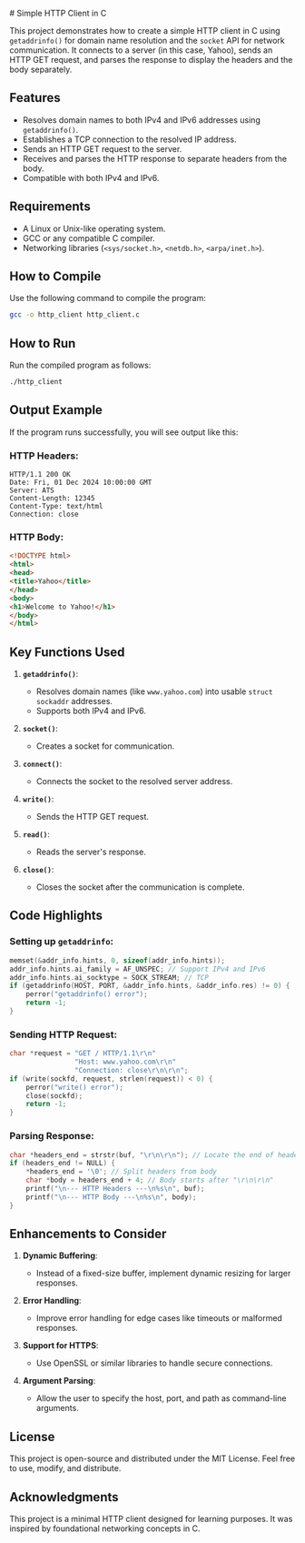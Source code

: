 \# Simple HTTP Client in C

This project demonstrates how to create a simple HTTP client in C using `getaddrinfo()` for domain name resolution and the `socket` API for network communication. It connects to a server (in this case, Yahoo), sends an HTTP GET request, and parses the response to display the headers and the body separately.

## Features

- Resolves domain names to both IPv4 and IPv6 addresses using `getaddrinfo()`.
- Establishes a TCP connection to the resolved IP address.
- Sends an HTTP GET request to the server.
- Receives and parses the HTTP response to separate headers from the body.
- Compatible with both IPv4 and IPv6.

## Requirements

- A Linux or Unix-like operating system.
- GCC or any compatible C compiler.
- Networking libraries (`<sys/socket.h>`, `<netdb.h>`, `<arpa/inet.h>`).

## How to Compile

Use the following command to compile the program:

```bash
gcc -o http_client http_client.c
```

## How to Run

Run the compiled program as follows:

```bash
./http_client
```

## Output Example

If the program runs successfully, you will see output like this:

### HTTP Headers:
```
HTTP/1.1 200 OK
Date: Fri, 01 Dec 2024 10:00:00 GMT
Server: ATS
Content-Length: 12345
Content-Type: text/html
Connection: close
```

### HTTP Body:
```html
<!DOCTYPE html>
<html>
<head>
<title>Yahoo</title>
</head>
<body>
<h1>Welcome to Yahoo!</h1>
</body>
</html>
```

## Key Functions Used

1. **`getaddrinfo()`**:
   - Resolves domain names (like `www.yahoo.com`) into usable `struct sockaddr` addresses.
   - Supports both IPv4 and IPv6.

2. **`socket()`**:
   - Creates a socket for communication.

3. **`connect()`**:
   - Connects the socket to the resolved server address.

4. **`write()`**:
   - Sends the HTTP GET request.

5. **`read()`**:
   - Reads the server's response.

6. **`close()`**:
   - Closes the socket after the communication is complete.

## Code Highlights

### Setting up `getaddrinfo`:
```c
memset(&addr_info.hints, 0, sizeof(addr_info.hints));
addr_info.hints.ai_family = AF_UNSPEC; // Support IPv4 and IPv6
addr_info.hints.ai_socktype = SOCK_STREAM; // TCP
if (getaddrinfo(HOST, PORT, &addr_info.hints, &addr_info.res) != 0) {
    perror("getaddrinfo() error");
    return -1;
}
```

### Sending HTTP Request:
```c
char *request = "GET / HTTP/1.1\r\n"
                "Host: www.yahoo.com\r\n"
                "Connection: close\r\n\r\n";
if (write(sockfd, request, strlen(request)) < 0) {
    perror("write() error");
    close(sockfd);
    return -1;
}
```

### Parsing Response:
```c
char *headers_end = strstr(buf, "\r\n\r\n"); // Locate the end of headers
if (headers_end != NULL) {
    *headers_end = '\0'; // Split headers from body
    char *body = headers_end + 4; // Body starts after "\r\n\r\n"
    printf("\n--- HTTP Headers ---\n%s\n", buf);
    printf("\n--- HTTP Body ---\n%s\n", body);
}
```

## Enhancements to Consider

1. **Dynamic Buffering**:
   - Instead of a fixed-size buffer, implement dynamic resizing for larger responses.

2. **Error Handling**:
   - Improve error handling for edge cases like timeouts or malformed responses.

3. **Support for HTTPS**:
   - Use OpenSSL or similar libraries to handle secure connections.

4. **Argument Parsing**:
   - Allow the user to specify the host, port, and path as command-line arguments.

## License

This project is open-source and distributed under the MIT License. Feel free to use, modify, and distribute.

## Acknowledgments

This project is a minimal HTTP client designed for learning purposes. It was inspired by foundational networking concepts in C.